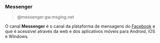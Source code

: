 ### Messenger
> @messenger.gw.msging.net

O canal **Messenger** é o canal da plataforma de mensagens do [Facebook](https://www.messenger.com/) e que é acessível através da web e dos aplicativos móveis para Android, iOS e Windows.
